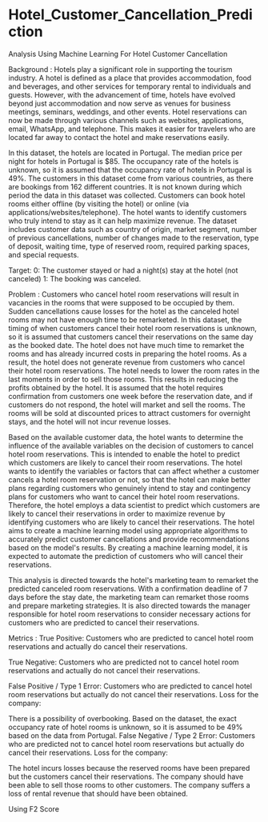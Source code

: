 # Hotel_Customer_Cancellation_Prediction
Analysis Using Machine Learning For Hotel Customer Cancellation

Background :
Hotels play a significant role in supporting the tourism industry. A hotel is defined as a place that provides accommodation, food and beverages, and other services for temporary rental to individuals and guests. However, with the advancement of time, hotels have evolved beyond just accommodation and now serve as venues for business meetings, seminars, weddings, and other events. Hotel reservations can now be made through various channels such as websites, applications, email, WhatsApp, and telephone. This makes it easier for travelers who are located far away to contact the hotel and make reservations easily.

In this dataset, the hotels are located in Portugal. The median price per night for hotels in Portugal is $85. The occupancy rate of the hotels is unknown, so it is assumed that the occupancy rate of hotels in Portugal is 49%. The customers in this dataset come from various countries, as there are bookings from 162 different countries. It is not known during which period the data in this dataset was collected. Customers can book hotel rooms either offline (by visiting the hotel) or online (via applications/websites/telephone). The hotel wants to identify customers who truly intend to stay as it can help maximize revenue. The dataset includes customer data such as country of origin, market segment, number of previous cancellations, number of changes made to the reservation, type of deposit, waiting time, type of reserved room, required parking spaces, and special requests.

Target:
0: The customer stayed or had a night(s) stay at the hotel (not canceled)
1: The booking was canceled.

Problem :
Customers who cancel hotel room reservations will result in vacancies in the rooms that were supposed to be occupied by them. Sudden cancellations cause losses for the hotel as the canceled hotel rooms may not have enough time to be remarketed. In this dataset, the timing of when customers cancel their hotel room reservations is unknown, so it is assumed that customers cancel their reservations on the same day as the booked date. The hotel does not have much time to remarket the rooms and has already incurred costs in preparing the hotel rooms. As a result, the hotel does not generate revenue from customers who cancel their hotel room reservations. The hotel needs to lower the room rates in the last moments in order to sell those rooms. This results in reducing the profits obtained by the hotel. It is assumed that the hotel requires confirmation from customers one week before the reservation date, and if customers do not respond, the hotel will market and sell the rooms. The rooms will be sold at discounted prices to attract customers for overnight stays, and the hotel will not incur revenue losses.

Based on the available customer data, the hotel wants to determine the influence of the available variables on the decision of customers to cancel hotel room reservations. This is intended to enable the hotel to predict which customers are likely to cancel their room reservations. The hotel wants to identify the variables or factors that can affect whether a customer cancels a hotel room reservation or not, so that the hotel can make better plans regarding customers who genuinely intend to stay and contingency plans for customers who want to cancel their hotel room reservations. Therefore, the hotel employs a data scientist to predict which customers are likely to cancel their reservations in order to maximize revenue by identifying customers who are likely to cancel their reservations. The hotel aims to create a machine learning model using appropriate algorithms to accurately predict customer cancellations and provide recommendations based on the model's results. By creating a machine learning model, it is expected to automate the prediction of customers who will cancel their reservations.

This analysis is directed towards the hotel's marketing team to remarket the predicted canceled room reservations. With a confirmation deadline of 7 days before the stay date, the marketing team can remarket those rooms and prepare marketing strategies. It is also directed towards the manager responsible for hotel room reservations to consider necessary actions for customers who are predicted to cancel their reservations.

Metrics :
True Positive: Customers who are predicted to cancel hotel room reservations and actually do cancel their reservations.

True Negative: Customers who are predicted not to cancel hotel room reservations and actually do not cancel their reservations.

False Positive / Type 1 Error: Customers who are predicted to cancel hotel room reservations but actually do not cancel their reservations.
Loss for the company:

There is a possibility of overbooking. Based on the dataset, the exact occupancy rate of hotel rooms is unknown, so it is assumed to be 49% based on the data from Portugal.
False Negative / Type 2 Error: Customers who are predicted not to cancel hotel room reservations but actually do cancel their reservations.
Loss for the company:

The hotel incurs losses because the reserved rooms have been prepared but the customers cancel their reservations. The company should have been able to sell those rooms to other customers. The company suffers a loss of rental revenue that should have been obtained.






Using F2 Score
